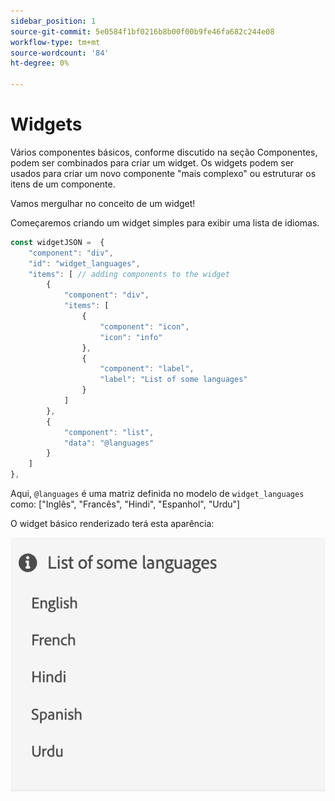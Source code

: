 ```yaml
---
sidebar_position: 1
source-git-commit: 5e0584f1bf0216b8b00f00b9fe46fa682c244e08
workflow-type: tm+mt
source-wordcount: '84'
ht-degree: 0%

---
```




# Widgets

Vários componentes básicos, conforme discutido na seção Componentes, podem ser combinados para criar um widget.
Os widgets podem ser usados para criar um novo componente &quot;mais complexo&quot; ou estruturar os itens de um componente.

Vamos mergulhar no conceito de um widget!

Começaremos criando um widget simples para exibir uma lista de idiomas.

```js title="basicWidget.js"
const widgetJSON =  {
    "component": "div", 
    "id": "widget_languages", 
    "items": [ // adding components to the widget
        {
            "component": "div",
            "items": [
                {
                    "component": "icon",
                    "icon": "info"
                },
                {
                    "component": "label",
                    "label": "List of some languages"
                }
            ]
        },
        {
            "component": "list",
            "data": "@languages"
        }
    ]
},
```

Aqui, `@languages` é uma matriz definida no modelo de `widget_languages` como: [&quot;Inglês&quot;, &quot;Francês&quot;, &quot;Hindi&quot;, &quot;Espanhol&quot;, &quot;Urdu&quot;]

O widget básico renderizado terá esta aparência:

![basic_widget](imgs/basic_widget.png "Widget básico")
